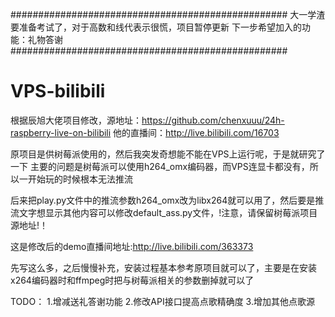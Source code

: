##################################################
大一学渣要准备考试了，对于高数和线代表示很慌，项目暂停更新
下一步希望加入的功能：礼物答谢
##################################################

# VPS-bilibili
根据辰旭大佬项目修改，源地址：https://github.com/chenxuuu/24h-raspberry-live-on-bilibili 他的直播间：http://live.bilibili.com/16703



原项目是供树莓派使用的，然后我突发奇想能不能在VPS上运行呢，于是就研究了一下
主要的问题是树莓派可以使用h264_omx编码器，而VPS连显卡都没有，所以一开始玩的时候根本无法推流



后来把play.py文件中的推流参数h264_omx改为libx264就可以用了，然后要是推流文字想显示其他内容可以修改default_ass.py文件，!注意，请保留树莓派项目源地址!！

这是修改后的demo直播间地址:http://live.bilibili.com/363373


先写这么多，之后慢慢补充，安装过程基本参考原项目就可以了，主要是在安装x264编码器时和ffmpeg时把与树莓派相关的参数删掉就可以了


TODO：
1.增减送礼答谢功能
2.修改API接口提高点歌精确度
3.增加其他点歌源
